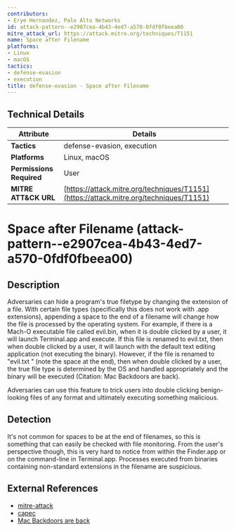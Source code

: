 ```yaml
---
contributors:
- Erye Hernandez, Palo Alto Networks
id: attack-pattern--e2907cea-4b43-4ed7-a570-0fdf0fbeea00
mitre_attack_url: https://attack.mitre.org/techniques/T1151
name: Space after Filename
platforms:
- Linux
- macOS
tactics:
- defense-evasion
- execution
title: defense-evasion - Space after Filename
---
```


## Technical Details

| Attribute | Details |
|-----------|----------|
| **Tactics** | defense-evasion, execution |
| **Platforms** | Linux, macOS |
| **Permissions Required** | User |
| **MITRE ATT&CK URL** | [https://attack.mitre.org/techniques/T1151](https://attack.mitre.org/techniques/T1151) |

# Space after Filename (attack-pattern--e2907cea-4b43-4ed7-a570-0fdf0fbeea00)

## Description
Adversaries can hide a program's true filetype by changing the extension of a file. With certain file types (specifically this does not work with .app extensions), appending a space to the end of a filename will change how the file is processed by the operating system. For example, if there is a Mach-O executable file called evil.bin, when it is double clicked by a user, it will launch Terminal.app and execute. If this file is renamed to evil.txt, then when double clicked by a user, it will launch with the default text editing application (not executing the binary). However, if the file is renamed to "evil.txt " (note the space at the end), then when double clicked by a user, the true file type is determined by the OS and handled appropriately and the binary will be executed (Citation: Mac Backdoors are back). 

Adversaries can use this feature to trick users into double clicking benign-looking files of any format and ultimately executing something malicious.

## Detection
It's not common for spaces to be at the end of filenames, so this is something that can easily be checked with file monitoring. From the user's perspective though, this is very hard to notice from within the Finder.app or on the command-line in Terminal.app. Processes executed from binaries containing non-standard extensions in the filename are suspicious.

## External References
- [mitre-attack](https://attack.mitre.org/techniques/T1151)
- [capec](https://capec.mitre.org/data/definitions/649.html)
- [Mac Backdoors are back](https://arstechnica.com/security/2016/07/after-hiatus-in-the-wild-mac-backdoors-are-suddenly-back/)
